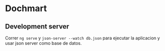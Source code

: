 # Dochmart

## Development server

Correr `ng serve` y `json-server --watch db.json` para ejecutar la aplicacion y usar json server como base de datos.
